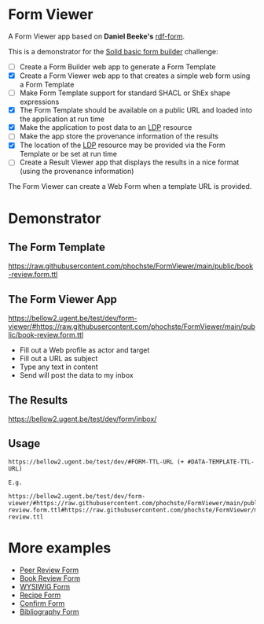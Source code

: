# Form Viewer

A Form Viewer app based on **Daniel Beeke's** [rdf-form](https://github.com/danielbeeke/rdf-form).

This is a demonstrator for the [Solid basic form builder](https://github.com/SolidLabResearch/Challenges/issues/19) challenge:

- [ ] Create a Form Builder web app to generate a Form Template
- [x] Create a Form Viewer web app to that creates a simple web form using a Form Template
- [ ] Make Form Template support for standard SHACL or ShEx shape expressions
- [x] The Form Template should be available on a public URL and loaded into the 
  application at run time
- [x] Make the application to post data to an [LDP](https://www.w3.org/TR/ldp/) resource 
- [ ] Make the app store the provenance information of the results
- [x] The location of the [LDP](https://www.w3.org/TR/ldp/) resource may be provided via the Form Template or be set at run time
- [ ] Create a Result Viewer app that displays the results in a nice format (using the provenance information)

The Form Viewer can create a Web Form when a template URL is provided. 

# Demonstrator 

## The Form Template

https://raw.githubusercontent.com/phochste/FormViewer/main/public/book-review.form.ttl

## The Form Viewer App

https://bellow2.ugent.be/test/dev/form-viewer/#https://raw.githubusercontent.com/phochste/FormViewer/main/public/book-review.form.ttl

 - Fill out a Web profile as actor and target
 - Fill out a URL as subject
 - Type any text in content
 - Send will post the data to my inbox

## The Results

https://bellow2.ugent.be/test/dev/form/inbox/

## Usage

```
https://bellow2.ugent.be/test/dev/#FORM-TTL-URL (+ #DATA-TEMPLATE-TTL-URL)

E.g.

https://bellow2.ugent.be/test/dev/form-viewer/#https://raw.githubusercontent.com/phochste/FormViewer/main/public/book-review.form.ttl#https://raw.githubusercontent.com/phochste/FormViewer/main/public/book-review.ttl
```

# More examples

- [Peer Review Form](https://bellow2.ugent.be/test/dev/form-viewer/#https://hochstenbach.inrupt.net/public/dev/form/report.form.ttl#https://bellow2.ugent.be/test/dev/form-viewer/#https://raw.githubusercontent.com/phochste/FormViewer/main/public/artifact1.ttl)
- [Book Review Form](https://bellow2.ugent.be/test/dev/form-viewer/#https://raw.githubusercontent.com/phochste/FormViewer/main/public/book-review.form.ttl)
- [WYSIWIG Form](https://bellow2.ugent.be/test/dev/form-viewer/#https://raw.githubusercontent.com/phochste/FormViewer/main/public/wysiwyg.form.ttl)
- [Recipe Form](https://bellow2.ugent.be/test/dev/form-viewer/#https://raw.githubusercontent.com/phochste/FormViewer/main/public/recipe.form.ttl)
- [Confirm Form](https://bellow2.ugent.be/test/dev/form-viewer/#https://raw.githubusercontent.com/phochste/FormViewer/main/public/confirm.form.ttl)
- [Bibliography Form](https://bellow2.ugent.be/test/dev/form-viewer/#https://raw.githubusercontent.com/phochste/FormViewer/main/public/journalArticle.form.ttl)